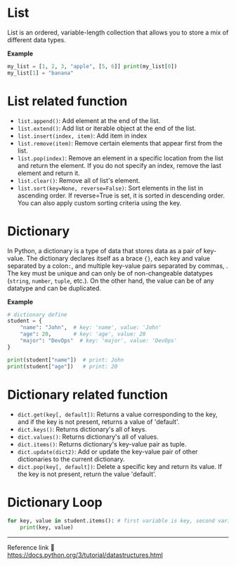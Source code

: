 # List
List is an ordered, variable-length collection that allows you to store a mix of different data types.

**Example**
```python
my_list = [1, 2, 3, "apple", [5, 6]] print(my_list[0]) 
my_list[1] = "banana" 
```
# List related function
- `list.append()`: Add element at the end of the list. 
- `list.extend()`: Add list or iterable object at the end of the list. 
- `list.insert(index, item)`: Add item in index
- `list.remove(item)`: Remove certain elements that appear first from the list.
- `list.pop(index)`: Remove an element in a specific location from the list and return the element. If you do not specify an index, remove the last element and return it.
- `list.clear()`: Remove all of list's element.
- `list.sort(key=None, reverse=False)`: Sort elements in the list in ascending order. If reverse=True is set, it is sorted in descending order. You can also apply custom sorting criteria using the key.
# Dictionary
In Python, a dictionary is a type of data that stores data as a pair of key-value. The dictionary declares itself as a brace `{}`, each key and value separated by a colon`:`, and multiple key-value pairs separated by commas, . The key must be unique and can only be of non-changeable datatypes (`string`, `number`, `tuple`, etc.). On the other hand, the value can be of any datatype and can be duplicated.

**Example**
```python
# dictionary define
student = {
    "name": "John",  # key: 'name', value: 'John'
    "age": 20,       # key: 'age', value: 20
    "major": "DevOps"  # key: 'major', value: 'DevOps'
}

print(student["name"])  # print: John
print(student["age"])   # print: 20
```
# Dictionary related function
- `dict.get(key[, default])`: Returns a value corresponding to the key, and if the key is not present, returns a value of 'default'.
- `dict.keys()`: Returns dictionary's all of keys.
- `dict.values()`: Returns dictionary's all of values.
- `dict.items()`: Returns dictionary's key-value pair as tuple.
- `dict.update(dict2)`: Add or update the key-value pair of other dictionaries to the current dictionary.
- `dict.pop(key[, default])`: Delete a specific key and return its value. If the key is not present, return the value 'default'.
# Dictionary Loop
```python
for key, value in student.items(): # first variable is key, second variable is value
    print(key, value)
```

---
Reference link 🙂   
https://docs.python.org/3/tutorial/datastructures.html
